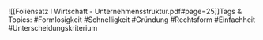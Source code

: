
![[Foliensatz I Wirtschaft - Unternehmensstruktur.pdf#page=25]]Tags & Topics:
   #Formlosigkeit
   #Schnelligkeit
   #Gründung
   #Rechtsform
   #Einfachheit
   #Unterscheidungskriterium